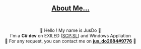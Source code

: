 

<h2 align="center"><u>About Me...</u></h2>
<br>

<p align="center">
  👋 Hello ! My name is JusDo 👋
  <br>
  I'm a <b>C# dev</b> on EXILED (<a href="scpslgame.com">SCP:SL</a>) and Windows Appliation
  <br>
  📧 For any request, you can contact me on <a href="https://discord.com/users/712290829057916980/"><b>jus_do2684#9776</b></a> 📧
</p>


<!---
jusdo2684/jusdo2684 is a ✨ special ✨ repository because its `README.md` (this file) appears on your GitHub profile.
You can click the Preview link to take a look at your changes.
--->
